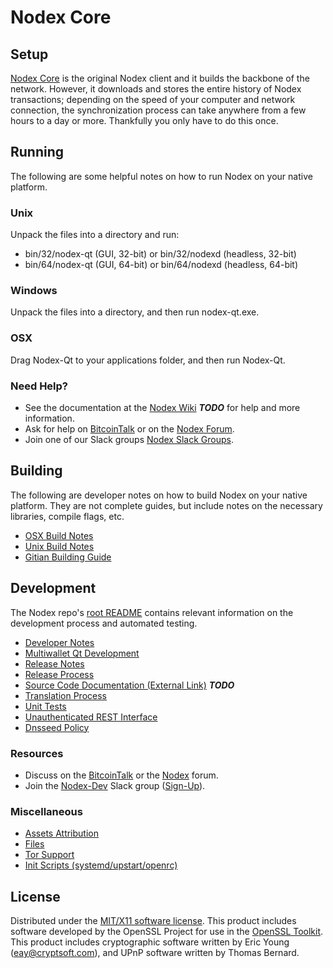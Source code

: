 Nodex Core
=====================

Setup
---------------------
[Nodex Core](http://nodex.org/wallet) is the original Nodex client and it builds the backbone of the network. However, it downloads and stores the entire history of Nodex transactions; depending on the speed of your computer and network connection, the synchronization process can take anywhere from a few hours to a day or more. Thankfully you only have to do this once.

Running
---------------------
The following are some helpful notes on how to run Nodex on your native platform.

### Unix

Unpack the files into a directory and run:

- bin/32/nodex-qt (GUI, 32-bit) or bin/32/nodexd (headless, 32-bit)
- bin/64/nodex-qt (GUI, 64-bit) or bin/64/nodexd (headless, 64-bit)

### Windows

Unpack the files into a directory, and then run nodex-qt.exe.

### OSX

Drag Nodex-Qt to your applications folder, and then run Nodex-Qt.

### Need Help?

* See the documentation at the [Nodex Wiki](https://en.bitcoin.it/wiki/Main_Page) ***TODO***
for help and more information.
* Ask for help on [BitcoinTalk](https://bitcointalk.org/index.php?topic=1262920.0) or on the [Nodex Forum](http://forum.nodex.org/).
* Join one of our Slack groups [Nodex Slack Groups](https://nodex.org/slack-logins/).

Building
---------------------
The following are developer notes on how to build Nodex on your native platform. They are not complete guides, but include notes on the necessary libraries, compile flags, etc.

- [OSX Build Notes](build-osx.md)
- [Unix Build Notes](build-unix.md)
- [Gitian Building Guide](gitian-building.md)

Development
---------------------
The Nodex repo's [root README](https://github.com/nodexproject/Nodex/blob/master/README.md) contains relevant information on the development process and automated testing.

- [Developer Notes](developer-notes.md)
- [Multiwallet Qt Development](multiwallet-qt.md)
- [Release Notes](release-notes.md)
- [Release Process](release-process.md)
- [Source Code Documentation (External Link)](https://dev.visucore.com/bitcoin/doxygen/) ***TODO***
- [Translation Process](translation_process.md)
- [Unit Tests](unit-tests.md)
- [Unauthenticated REST Interface](REST-interface.md)
- [Dnsseed Policy](dnsseed-policy.md)

### Resources

* Discuss on the [BitcoinTalk](https://bitcointalk.org/index.php?topic=1262920.0) or the [Nodex](http://forum.nodex.org/) forum.
* Join the [Nodex-Dev](https://nodex-dev.slack.com/) Slack group ([Sign-Up](https://nodex-dev.herokuapp.com/)).

### Miscellaneous
- [Assets Attribution](assets-attribution.md)
- [Files](files.md)
- [Tor Support](tor.md)
- [Init Scripts (systemd/upstart/openrc)](init.md)

License
---------------------
Distributed under the [MIT/X11 software license](http://www.opensource.org/licenses/mit-license.php).
This product includes software developed by the OpenSSL Project for use in the [OpenSSL Toolkit](https://www.openssl.org/). This product includes
cryptographic software written by Eric Young ([eay@cryptsoft.com](mailto:eay@cryptsoft.com)), and UPnP software written by Thomas Bernard.
